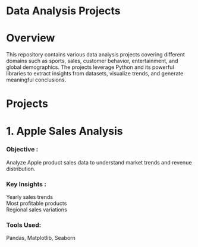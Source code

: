 # Data Analysis Projects

 # Overview
 
 This repository contains various data analysis projects covering different domains such as sports, sales, customer behavior, entertainment, and global demographics. The projects leverage Python and its powerful libraries to extract insights from datasets, visualize trends, and generate meaningful conclusions.

 # Projects
 # 1. Apple Sales Analysis
  
   <h3>Objective : </h3>Analyze Apple product sales data to understand market trends and revenue distribution.
    <h3>Key Insights : </h3>
   Yearly sales trends<br>
   Most profitable products<br>
   Regional sales variations<br>
   <h3>Tools Used:</h3>Pandas, Matplotlib, Seaborn
